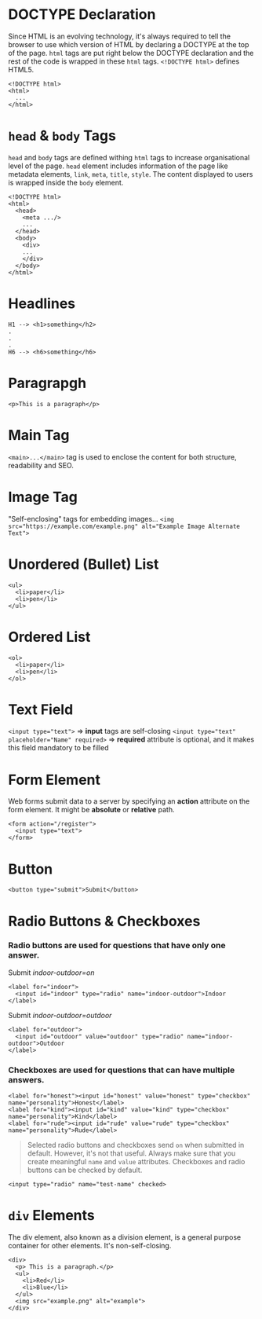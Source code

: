 # DOCTYPE Declaration
Since HTML is an evolving technology, it's always required to tell the browser to use which version of HTML by declaring a DOCTYPE at the top of the page. `html` tags are put right below the DOCTYPE declaration and the rest of the code is wrapped in these `html` tags. `<!DOCTYPE html>` defines HTML5. 
```
<!DOCTYPE html>
<html>
  ...
</html>
```

# `head` & `body` Tags
`head` and `body` tags are defined withing `html` tags to increase organisational level of the page. `head` element includes information of the page like metadata elements, `link`, `meta`, `title`, `style`. The content displayed to users is wrapped inside the `body` element. 
```
<!DOCTYPE html>
<html>
  <head>
    <meta .../>
    ...
  </head>
  <body>
    <div>
    ...
    </div>
  </body>
</html>
```

# Headlines

```
H1 --> <h1>something</h2>
.
.
.
H6 --> <h6>something</h6>
```

# Paragrapgh

`<p>This is a paragraph</p>`

# Main Tag

`<main>...</main>` tag is used to enclose the content for both structure, readability and SEO.

# Image Tag

"Self-enclosing" tags for embedding images...
`<img src="https://example.com/example.png" alt="Example Image Alternate Text">`

# Unordered (Bullet) List
```
<ul>
  <li>paper</li>
  <li>pen</li>
</ul>
```

# Ordered List
```
<ol>
  <li>paper</li>
  <li>pen</li>
</ol>
```

# Text Field
`<input type="text">` => **input** tags are self-closing
`<input type="text" placeholder="Name" required>` => **required** attribute is optional, and it makes this field mandatory to be filled

# Form Element
Web forms submit data to a server by specifying an **action** attribute on the form element.
It might be **absolute** or **relative** path.
```
<form action="/register">
  <input type="text">
</form>
```

# Button
`<button type="submit">Submit</button>`

# Radio Buttons & Checkboxes
### Radio buttons are used for questions that have only one answer.

Submit *indoor-outdoor=on*
```
<label for="indoor">
  <input id="indoor" type="radio" name="indoor-outdoor">Indoor 
</label>
```
Submit *indoor-outdoor=outdoor*
```
<label for="outdoor"> 
  <input id="outdoor" value="outdoor" type="radio" name="indoor-outdoor">Outdoor 
</label>
```

### Checkboxes are used for questions that can have multiple answers.
```
<label for="honest"><input id="honest" value="honest" type="checkbox" name="personality">Honest</label>
<label for="kind"><input id="kind" value="kind" type="checkbox" name="personality">Kind</label>
<label for="rude"><input id="rude" value="rude" type="checkbox" name="personality">Rude</label>
```
> Selected radio buttons and checkboxes send `on` when submitted in default. However, it's not that useful. Always make sure that you create meaningful `name` and `value` attributes.
> Checkboxes and radio buttons can be checked by default.

`<input type="radio" name="test-name" checked>`

# `div` Elements
The div element, also known as a division element, is a general purpose container for other elements. It's non-self-closing. 
```
<div>
  <p> This is a paragraph.</p>
  <ul>
    <li>Red</li>
    <li>Blue</li>
  </ul>
  <img src="example.png" alt="example">
</div>
```
